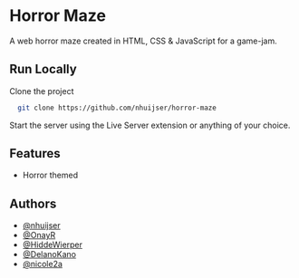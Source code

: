 # Horror Maze

A web horror maze created in HTML, CSS & JavaScript for a game-jam.

## Run Locally

Clone the project

```bash
  git clone https://github.com/nhuijser/horror-maze
```

Start the server using the Live Server extension or anything of your choice.

## Features

- Horror themed

## Authors

- [@nhuijser](https://www.github.com/nhuijser)
- [@OnayR](https://www.github.com/onayr)
- [@HiddeWierper](https://www.github.com/hiddewierper)
- [@DelanoKano](https://www.github.com/delanokano)
- [@nicole2a](https://www.github.com/nicole2a)
